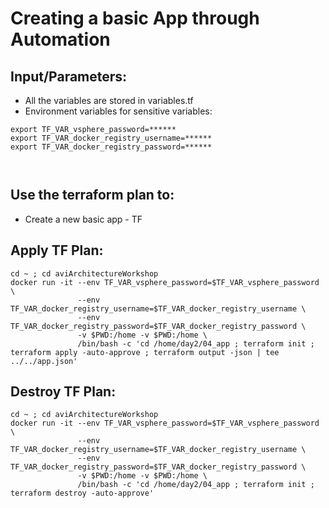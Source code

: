 # Creating a basic App through Automation

## Input/Parameters:
- All the variables are stored in variables.tf
- Environment variables for sensitive variables:
```
export TF_VAR_vsphere_password=******
export TF_VAR_docker_registry_username=******
export TF_VAR_docker_registry_password=******



```

## Use the terraform plan to:
- Create a new basic app - TF

## Apply TF Plan:
```
cd ~ ; cd aviArchitectureWorkshop
docker run -it --env TF_VAR_vsphere_password=$TF_VAR_vsphere_password \
               --env TF_VAR_docker_registry_username=$TF_VAR_docker_registry_username \
               --env TF_VAR_docker_registry_password=$TF_VAR_docker_registry_password \
               -v $PWD:/home -v $PWD:/home \
               /bin/bash -c 'cd /home/day2/04_app ; terraform init ; terraform apply -auto-approve ; terraform output -json | tee ../../app.json'
```

## Destroy TF Plan:
```
cd ~ ; cd aviArchitectureWorkshop
docker run -it --env TF_VAR_vsphere_password=$TF_VAR_vsphere_password \
               --env TF_VAR_docker_registry_username=$TF_VAR_docker_registry_username \
               --env TF_VAR_docker_registry_password=$TF_VAR_docker_registry_password \
               -v $PWD:/home -v $PWD:/home \
               /bin/bash -c 'cd /home/day2/04_app ; terraform init ; terraform destroy -auto-approve'
```
